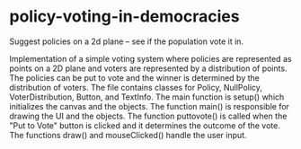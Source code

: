 # policy-voting-in-democracies
Suggest policies on a 2d plane – see if the population vote it in.

Implementation of a simple voting system where policies are represented as points on a 2D plane and voters are represented by a distribution of points. The policies can be put to vote and the winner is determined by the distribution of voters. The file contains classes for Policy, NullPolicy, VoterDistribution, Button, and TextInfo. The main function is setup() which initializes the canvas and the objects. The function main() is responsible for drawing the UI and the objects. The function puttovote() is called when the "Put to Vote" button is clicked and it determines the outcome of the vote. The functions draw() and mouseClicked() handle the user input.
